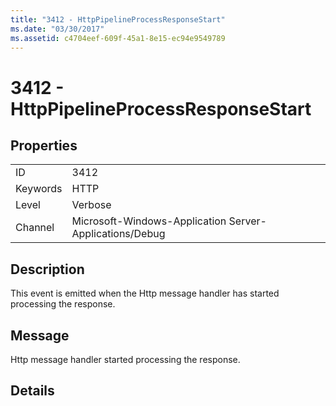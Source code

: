 ```yaml
---
title: "3412 - HttpPipelineProcessResponseStart"
ms.date: "03/30/2017"
ms.assetid: c4704eef-609f-45a1-8e15-ec94e9549789
---
```

# 3412 - HttpPipelineProcessResponseStart
## Properties  


|||  
|-|-|  
|ID|3412|  
|Keywords|HTTP|  
|Level|Verbose|  
|Channel|Microsoft-Windows-Application Server-Applications/Debug|  

## Description  
 This event is emitted when the Http message handler has started processing the response.  

## Message  
 Http message handler started processing the response.  

## Details
